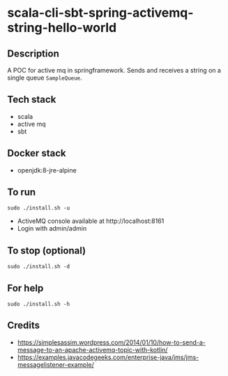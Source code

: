 # scala-cli-sbt-spring-activemq-string-hello-world

## Description
A POC for active mq in springframework.
Sends and receives a string on a single
queue `SampleQueue`.

## Tech stack
- scala
- active mq
- sbt

## Docker stack
- openjdk:8-jre-alpine

## To run
`sudo ./install.sh -u`
- ActiveMQ console available at http://localhost:8161
- Login with admin/admin

## To stop (optional)
`sudo ./install.sh -d`

## For help
`sudo ./install.sh -h`

## Credits
- https://simplesassim.wordpress.com/2014/01/10/how-to-send-a-message-to-an-apache-activemq-topic-with-kotlin/
- https://examples.javacodegeeks.com/enterprise-java/jms/jms-messagelistener-example/
